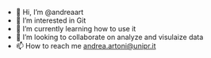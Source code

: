 - 👋 Hi, I’m @andreaart
- 👀 I’m interested in Git
- 🌱 I’m currently learning how to use it
- 💞️ I’m looking to collaborate on analyze and visulaize data
- 📫 How to reach me andrea.artoni@unipr.it

<!---
andreaart/andreaart is a ✨ special ✨ repository because its `README.md` (this file) appears on your GitHub profile.
You can click the Preview link to take a look at your changes.
--->

